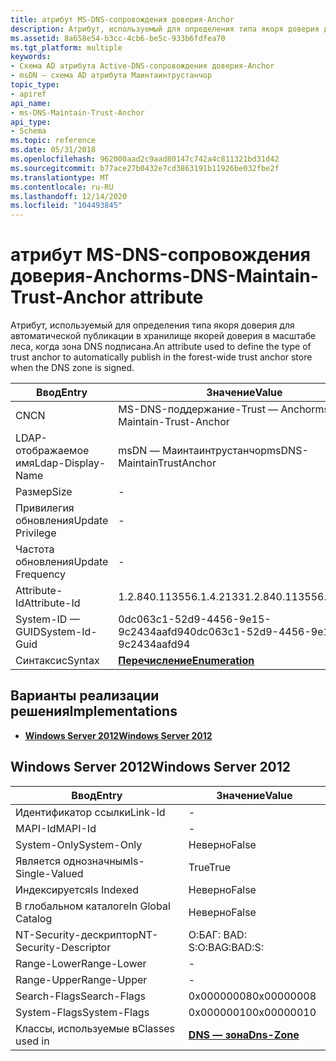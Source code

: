 ```yaml
---
title: атрибут MS-DNS-сопровождения доверия-Anchor
description: Атрибут, используемый для определения типа якоря доверия для автоматической публикации в хранилище якорей доверия в масштабе леса, когда зона DNS подписана.
ms.assetid: 8a658e54-b3cc-4cb6-be5c-933b6fdfea70
ms.tgt_platform: multiple
keywords:
- Схема AD атрибута Active-DNS-сопровождения доверия-Anchor
- msDN — схема AD атрибута Маинтаинтрустанчор
topic_type:
- apiref
api_name:
- ms-DNS-Maintain-Trust-Anchor
api_type:
- Schema
ms.topic: reference
ms.date: 05/31/2018
ms.openlocfilehash: 962000aad2c9aad80147c742a4c811321bd31d42
ms.sourcegitcommit: b77ace27b0432e7cd3863191b11926be032fbe2f
ms.translationtype: MT
ms.contentlocale: ru-RU
ms.lasthandoff: 12/14/2020
ms.locfileid: "104493845"
---
```

# <a name="ms-dns-maintain-trust-anchor-attribute"></a><span data-ttu-id="3822c-105">атрибут MS-DNS-сопровождения доверия-Anchor</span><span class="sxs-lookup"><span data-stu-id="3822c-105">ms-DNS-Maintain-Trust-Anchor attribute</span></span>

<span data-ttu-id="3822c-106">Атрибут, используемый для определения типа якоря доверия для автоматической публикации в хранилище якорей доверия в масштабе леса, когда зона DNS подписана.</span><span class="sxs-lookup"><span data-stu-id="3822c-106">An attribute used to define the type of trust anchor to automatically publish in the forest-wide trust anchor store when the DNS zone is signed.</span></span>



| <span data-ttu-id="3822c-107">Ввод</span><span class="sxs-lookup"><span data-stu-id="3822c-107">Entry</span></span> | <span data-ttu-id="3822c-108">Значение</span><span class="sxs-lookup"><span data-stu-id="3822c-108">Value</span></span> |
|-------------------|--------------------------------------|
| <span data-ttu-id="3822c-109">CN</span><span class="sxs-lookup"><span data-stu-id="3822c-109">CN</span></span>                | <span data-ttu-id="3822c-110">MS-DNS-поддержание-Trust — Anchor</span><span class="sxs-lookup"><span data-stu-id="3822c-110">ms-DNS-Maintain-Trust-Anchor</span></span>         |
| <span data-ttu-id="3822c-111">LDAP-отображаемое имя</span><span class="sxs-lookup"><span data-stu-id="3822c-111">Ldap-Display-Name</span></span> | <span data-ttu-id="3822c-112">msDN — Маинтаинтрустанчор</span><span class="sxs-lookup"><span data-stu-id="3822c-112">msDNS-MaintainTrustAnchor</span></span>            |
| <span data-ttu-id="3822c-113">Размер</span><span class="sxs-lookup"><span data-stu-id="3822c-113">Size</span></span>              | \-                                   |
| <span data-ttu-id="3822c-114">Привилегия обновления</span><span class="sxs-lookup"><span data-stu-id="3822c-114">Update Privilege</span></span>  | \-                                   |
| <span data-ttu-id="3822c-115">Частота обновления</span><span class="sxs-lookup"><span data-stu-id="3822c-115">Update Frequency</span></span>  | \-                                   |
| <span data-ttu-id="3822c-116">Attribute-Id</span><span class="sxs-lookup"><span data-stu-id="3822c-116">Attribute-Id</span></span>      | <span data-ttu-id="3822c-117">1.2.840.113556.1.4.2133</span><span class="sxs-lookup"><span data-stu-id="3822c-117">1.2.840.113556.1.4.2133</span></span>              |
| <span data-ttu-id="3822c-118">System-ID — GUID</span><span class="sxs-lookup"><span data-stu-id="3822c-118">System-Id-Guid</span></span>    | <span data-ttu-id="3822c-119">0dc063c1-52d9-4456-9e15-9c2434aafd94</span><span class="sxs-lookup"><span data-stu-id="3822c-119">0dc063c1-52d9-4456-9e15-9c2434aafd94</span></span> |
| <span data-ttu-id="3822c-120">Синтаксис</span><span class="sxs-lookup"><span data-stu-id="3822c-120">Syntax</span></span>            | [<span data-ttu-id="3822c-121">**Перечисление**</span><span class="sxs-lookup"><span data-stu-id="3822c-121">**Enumeration**</span></span>](s-enumeration.md) |



## <a name="implementations"></a><span data-ttu-id="3822c-122">Варианты реализации решения</span><span class="sxs-lookup"><span data-stu-id="3822c-122">Implementations</span></span>

-   [<span data-ttu-id="3822c-123">**Windows Server 2012**</span><span class="sxs-lookup"><span data-stu-id="3822c-123">**Windows Server 2012**</span></span>](#windows-server-2012)

## <a name="windows-server-2012"></a><span data-ttu-id="3822c-124">Windows Server 2012</span><span class="sxs-lookup"><span data-stu-id="3822c-124">Windows Server 2012</span></span>



| <span data-ttu-id="3822c-125">Ввод</span><span class="sxs-lookup"><span data-stu-id="3822c-125">Entry</span></span> | <span data-ttu-id="3822c-126">Значение</span><span class="sxs-lookup"><span data-stu-id="3822c-126">Value</span></span> |
|------------------------|------------------------------------------|
| <span data-ttu-id="3822c-127">Идентификатор ссылки</span><span class="sxs-lookup"><span data-stu-id="3822c-127">Link-Id</span></span>                | \-                                       |
| <span data-ttu-id="3822c-128">MAPI-Id</span><span class="sxs-lookup"><span data-stu-id="3822c-128">MAPI-Id</span></span>                | \-                                       |
| <span data-ttu-id="3822c-129">System-Only</span><span class="sxs-lookup"><span data-stu-id="3822c-129">System-Only</span></span>            | <span data-ttu-id="3822c-130">Неверно</span><span class="sxs-lookup"><span data-stu-id="3822c-130">False</span></span>                                    |
| <span data-ttu-id="3822c-131">Является однозначным</span><span class="sxs-lookup"><span data-stu-id="3822c-131">Is-Single-Valued</span></span>       | <span data-ttu-id="3822c-132">True</span><span class="sxs-lookup"><span data-stu-id="3822c-132">True</span></span>                                     |
| <span data-ttu-id="3822c-133">Индексируется</span><span class="sxs-lookup"><span data-stu-id="3822c-133">Is Indexed</span></span>             | <span data-ttu-id="3822c-134">Неверно</span><span class="sxs-lookup"><span data-stu-id="3822c-134">False</span></span>                                    |
| <span data-ttu-id="3822c-135">В глобальном каталоге</span><span class="sxs-lookup"><span data-stu-id="3822c-135">In Global Catalog</span></span>      | <span data-ttu-id="3822c-136">Неверно</span><span class="sxs-lookup"><span data-stu-id="3822c-136">False</span></span>                                    |
| <span data-ttu-id="3822c-137">NT-Security-дескриптор</span><span class="sxs-lookup"><span data-stu-id="3822c-137">NT-Security-Descriptor</span></span> | <span data-ttu-id="3822c-138">О:БАГ: BAD: S:</span><span class="sxs-lookup"><span data-stu-id="3822c-138">O:BAG:BAD:S:</span></span>                             |
| <span data-ttu-id="3822c-139">Range-Lower</span><span class="sxs-lookup"><span data-stu-id="3822c-139">Range-Lower</span></span>            | \-                                       |
| <span data-ttu-id="3822c-140">Range-Upper</span><span class="sxs-lookup"><span data-stu-id="3822c-140">Range-Upper</span></span>            | \-                                       |
| <span data-ttu-id="3822c-141">Search-Flags</span><span class="sxs-lookup"><span data-stu-id="3822c-141">Search-Flags</span></span>           | <span data-ttu-id="3822c-142">0x00000008</span><span class="sxs-lookup"><span data-stu-id="3822c-142">0x00000008</span></span>                               |
| <span data-ttu-id="3822c-143">System-Flags</span><span class="sxs-lookup"><span data-stu-id="3822c-143">System-Flags</span></span>           | <span data-ttu-id="3822c-144">0x00000010</span><span class="sxs-lookup"><span data-stu-id="3822c-144">0x00000010</span></span>                               |
| <span data-ttu-id="3822c-145">Классы, используемые в</span><span class="sxs-lookup"><span data-stu-id="3822c-145">Classes used in</span></span>        | [<span data-ttu-id="3822c-146">**DNS — зона**</span><span class="sxs-lookup"><span data-stu-id="3822c-146">**Dns-Zone**</span></span>](c-dnszone.md)<br/> |



 

 





